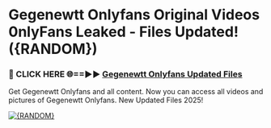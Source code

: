 # Gegenewtt Onlyfans Original Videos 0nlyFans Leaked - Files Updated! ({RANDOM})

<h3>🔴 CLICK HERE 🌐==►► <a href="https://betterlinks.top/A2PfLJ" rel="nofollow">Gegenewtt Onlyfans Updated Files</a></h3>

Get Gegenewtt Onlyfans and all content. Now you can access all videos and pictures of Gegenewtt Onlyfans. New Updated Files 2025!

[![{RANDOM}](https://i.imgur.com/ppqm5kG.gif)](https://betterlinks.top/A2PfLJ)